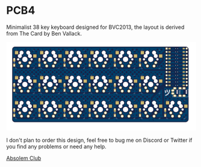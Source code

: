 # PCB4

Minimalist 38 key keyboard designed for BVC2013, the layout is derived from The Card by Ben Vallack.

![](KiKit.png)


I don't plan to order this design, feel free to bug me on Discord or Twitter if you find any problems or need any help.


[Absolem Club](https://discord.gg/JM7XwHd746)

